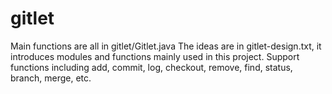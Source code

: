 # gitlet

Main functions are all in gitlet/Gitlet.java
The ideas are in gitlet-design.txt, it introduces modules and functions mainly used in this project.
Support functions including add, commit, log, checkout, remove, find, status, branch, merge, etc.


